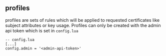 ## profiles

profiles are sets of rules which will be applied to requested certificates
like subject attributes or key usage.
Profiles can only be created with the admin api token which is set in `config.lua`

    -- config.lua
    [...]
    config.admin = '<admin-api-token>'
